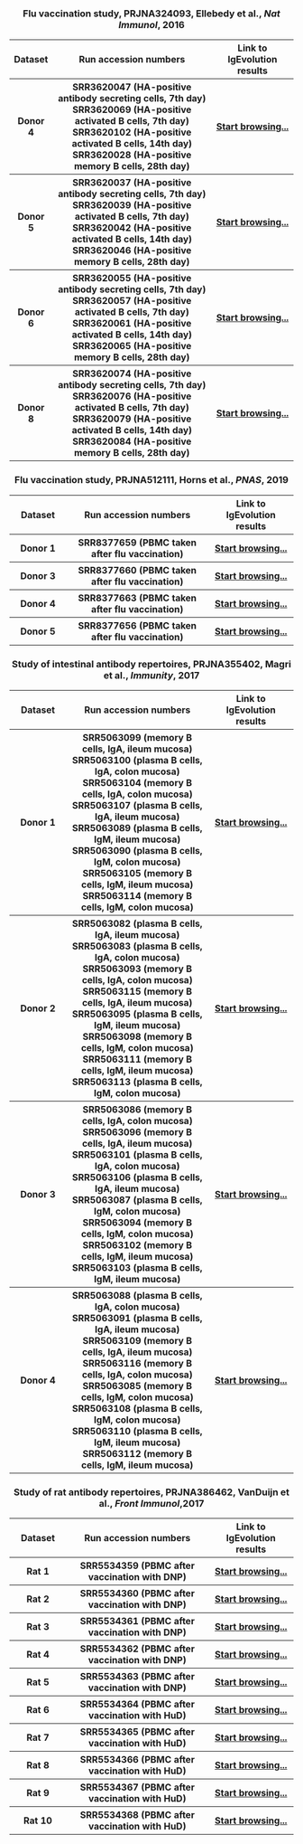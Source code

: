 <h3 align = center>Flu vaccination study, PRJNA324093, Ellebedy et al., <i>Nat Immunol</i>, 2016</h3>
<table style="width:100%">
    <tr>
        <th width = 10%>Dataset</th>
        <th width = 60%>Run accession numbers</th>
        <th width = 30%>Link to IgEvolution results</th>
    </tr>
    <tr>
        <th>Donor 4</th>
        <th>
            SRR3620047 (HA-positive antibody secreting cells, 7th day)<br>
            SRR3620069 (HA-positive activated B cells, 7th day)<br>
            SRR3620102 (HA-positive activated B cells, 14th day)<br>
            SRR3620028 (HA-positive memory B cells, 28th day)
        </th>
        <th><a href = html_flu1_dnr4_files/html_files/multiplicity_html/lineage2149_vertices266_edges327.html>Start browsing...</a></th>
    </tr>
    <tr>
        <th>Donor 5</th>
        <th>
            SRR3620037 (HA-positive antibody secreting cells, 7th day)<br>
            SRR3620039 (HA-positive activated B cells, 7th day)<br>
            SRR3620042 (HA-positive activated B cells, 14th day)<br>
            SRR3620046 (HA-positive memory B cells, 28th day)
        </th>
        <th><a href = html_flu1_dnr5_files/html_files/multiplicity_html/lineage845_vertices425_edges599.html>Start browsing...</a></th>
    </tr>
    <tr>
        <th>Donor 6</th>
        <th>
            SRR3620055 (HA-positive antibody secreting cells, 7th day)<br>
            SRR3620057 (HA-positive activated B cells, 7th day)<br>
            SRR3620061 (HA-positive activated B cells, 14th day)<br>
            SRR3620065 (HA-positive memory B cells, 28th day)
        </th>
        <th><a href = html_flu1_dnr6_files/html_files/multiplicity_html/lineage1237_vertices2127_edges2746.html>Start browsing...</a></th>
    </tr>
    <tr>
        <th>Donor 8</th>
        <th>
            SRR3620074 (HA-positive antibody secreting cells, 7th day)<br>
            SRR3620076 (HA-positive activated B cells, 7th day)<br>
            SRR3620079 (HA-positive activated B cells, 14th day)<br>
            SRR3620084 (HA-positive memory B cells, 28th day)
        </th>
        <th><a href = html_flu1_dnr8_files/html_files/multiplicity_html/lineage1867_vertices1828_edges3206.html>Start browsing...</a></th>
    </tr>
</table>

<h3 align = center>Flu vaccination study, PRJNA512111, Horns et al., <i>PNAS</i>, 2019</h3>
<table style="width:100%">
    <tr>
        <th width = 20%>Dataset</th>
        <th width = 50%>Run accession numbers</th>
        <th width = 30%>Link to IgEvolution results</th>
    </tr>
    <tr>
        <th>Donor 1</th>
        <th>SRR8377659 (PBMC taken after flu vaccination)</th>
        <th><a href = html_flu2_dnr1_files/html_files/multiplicity_html/lineage65579_vertices1790_edges2547.html>Start browsing...</a></th>
    </tr>
    <tr>
        <th>Donor 3</th>
        <th> SRR8377660 (PBMC taken after flu vaccination)</th>
        <th><a href = html_flu2_dnr3_files/html_files/multiplicity_html/lineage99188_vertices613_edges719.html>Start browsing...</a></th>
    </tr>
    <tr>
        <th>Donor 4</th>
        <th>SRR8377663 (PBMC taken after flu vaccination)</th>
        <th><a href = html_flu2_dnr4_files/html_files/multiplicity_html/lineage51164_vertices251_edges336.html>Start browsing...</a></th>
    </tr>
    <tr>
        <th>Donor 5</th>
        <th>SRR8377656 (PBMC taken after flu vaccination)</th>
        <th><a href = html_flu2_dnr5_files/html_files/multiplicity_html/lineage18488_vertices147_edges199.html>Start browsing...</a></th>
    </tr>
</table>

<h3 align = center>Study of intestinal antibody repertoires, PRJNA355402, Magri et al., <i>Immunity</i>, 2017</h3>
<table style="width:100%">
    <tr>
        <th width = 20%>Dataset</th>
        <th width = 50%>Run accession numbers</th>
        <th width = 30%>Link to IgEvolution results</th>
    </tr>
    <tr>
        <th>Donor 1</th>
        <th>
            SRR5063099 (memory B cells, IgA, ileum mucosa)<br>
            SRR5063100 (plasma B cells, IgA, colon mucosa)<br>
            SRR5063104 (memory B cells, IgA, colon mucosa)<br>
            SRR5063107 (plasma B cells, IgA, ileum mucosa)<br>
            SRR5063089 (plasma B cells, IgM, ileum mucosa)<br>
            SRR5063090 (plasma B cells, IgM, colon mucosa)<br>
            SRR5063105 (memory B cells, IgM, ileum mucosa)<br>
            SRR5063114 (memory B cells, IgM, colon mucosa)
        </th>
        <th><a href = html_intestinal_dnr1_files/html_files/multiplicity_html/lineage29342_vertices131_edges151.html>Start browsing...</a></th>
    </tr>
    <tr>
        <th>Donor 2</th>
        <th>
            SRR5063082 (plasma B cells, IgA, ileum mucosa)<br>
            SRR5063083 (plasma B cells, IgA, colon mucosa)<br>
            SRR5063093 (memory B cells, IgA, colon mucosa)<br>
            SRR5063115 (memory B cells, IgA, ileum mucosa)<br>
            SRR5063095 (plasma B cells, IgM, ileum mucosa)<br>
            SRR5063098 (memory B cells, IgM, colon mucosa)<br>
            SRR5063111 (memory B cells, IgM, ileum mucosa)<br>
            SRR5063113 (plasma B cells, IgM, colon mucosa)
        </th>
        <th><a href = html_intestinal_dnr2_files/html_files/multiplicity_html/lineage41319_vertices220_edges306.html>Start browsing...</a></th>
    </tr>
    <tr>
        <th>Donor 3</th>
        <th>
            SRR5063086 (memory B cells, IgA, colon mucosa)<br>
            SRR5063096 (memory B cells, IgA, ileum mucosa)<br>
            SRR5063101 (plasma B cells, IgA, colon mucosa)<br>
            SRR5063106 (plasma B cells, IgA, ileum mucosa)<br>
            SRR5063087 (plasma B cells, IgM, colon mucosa)<br>
            SRR5063094 (memory B cells, IgM, colon mucosa)<br>
            SRR5063102 (memory B cells, IgM, ileum mucosa)<br>
            SRR5063103 (plasma B cells, IgM, ileum mucosa)
        </th>
        <th><a href = html_intestinal_dnr3_files/html_files/multiplicity_html/lineage84947_vertices215_edges315.html>Start browsing...</a></th>
    </tr>
    <tr>
        <th>Donor 4</th>
        <th>
            SRR5063088 (plasma B cells, IgA, colon mucosa)<br>
            SRR5063091 (plasma B cells, IgA, ileum mucosa)<br>
            SRR5063109 (memory B cells, IgA, ileum mucosa)<br>
            SRR5063116 (memory B cells, IgA, colon mucosa)<br>
            SRR5063085 (memory B cells, IgM, colon mucosa)<br>
            SRR5063108 (plasma B cells, IgM, colon mucosa)<br>
            SRR5063110 (plasma B cells, IgM, ileum mucosa)<br>
            SRR5063112 (memory B cells, IgM, ileum mucosa)
        </th>
        <th><a href = html_intestinal_dnr4_files/html_files/multiplicity_html/lineage23007_vertices82_edges109.html>Start browsing...</a></th>
    </tr>
</table>

<h3 align = center>Study of rat antibody repertoires, PRJNA386462, VanDuijn et al., <i>Front Immunol</i>,2017</h3>

<table style="width:100%">
    <tr>
        <th width = 20%>Dataset</th>
        <th width = 50%>Run accession numbers</th>
        <th width = 30%>Link to IgEvolution results</th>
    </tr>
    <tr>
        <th>Rat 1</th>
        <th>SRR5534359 (PBMC after vaccination with DNP)</th>
        <th><a href = html_rat1_files/html_files/multiplicity_html/lineage8571_vertices336_edges551.html>Start browsing...</a></th>
    </tr>
    <tr>
        <th>Rat 2</th>
        <th>SRR5534360 (PBMC after vaccination with DNP)</th>
        <th><a href = html_rat2_files/html_files/multiplicity_html/lineage40968_vertices838_edges1213.html>Start browsing...</a></th>
    </tr>
    <tr>
        <th>Rat 3</th>
        <th>SRR5534361 (PBMC after vaccination with DNP)</th>
        <th><a href = html_rat3_files/html_files/multiplicity_html/lineage4403_vertices1175_edges1616.html>Start browsing...</a></th>
    </tr>
    <tr>
        <th>Rat 4</th>
        <th>SRR5534362 (PBMC after vaccination with DNP)</th>
        <th><a href = html_rat4_files/html_files/multiplicity_html/lineage43846_vertices207_edges247.html>Start browsing...</a></th>
    </tr>
    <tr>
        <th>Rat 5</th>
        <th>SRR5534363 (PBMC after vaccination with DNP)</th>
        <th><a href = html_rat5_files/html_files/multiplicity_html/lineage31322_vertices131_edges186.html>Start browsing...</a></th>
    </tr>
    <tr>
        <th>Rat 6</th>
        <th>SRR5534364 (PBMC after vaccination with HuD)</th>
        <th><a href = html_rat6_files/html_files/multiplicity_html/lineage29363_vertices254_edges340.html>Start browsing...</a></th>
    </tr>
    <tr>
        <th>Rat 7</th>
        <th>SRR5534365 (PBMC after vaccination with HuD)</th>
        <th><a href = html_rat7_files/html_files/multiplicity_html/lineage102253_vertices193_edges217.html>Start browsing...</a></th>
    </tr>
    <tr>
        <th>Rat 8</th>
        <th>SRR5534366 (PBMC after vaccination with HuD)</th>
        <th><a href = html_rat8_files/html_files/multiplicity_html/lineage25611_vertices496_edges614.html>Start browsing...</a></th>
    </tr>
    <tr>
        <th>Rat 9</th>
        <th>SRR5534367 (PBMC after vaccination with HuD)</th>
        <th><a href = html_rat9_files/html_files/multiplicity_html/lineage35056_vertices2173_edges2980.html>Start browsing...</a></th>
    </tr>
    <tr>
        <th>Rat 10</th>
        <th>SRR5534368 (PBMC after vaccination with HuD)</th>
        <th><a href = html_rat10_files/html_files/multiplicity_html/lineage34013_vertices743_edges1024.html>Start browsing...</a></th>
    </tr>
</table>
